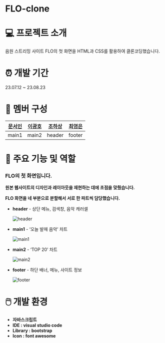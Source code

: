 # FLO-clone

# 💻 프로젝트 소개
음원 스트리밍 사이트 FLO의 첫 화면을 HTML과 CSS를 활용하여 클론코딩했습니다.

# ⏰ 개발 기간
23.07.12 ~ 23.08.23

# 👥 멤버 구성
|[문서인](https://github.com/seOingg)| [이광호](https://github.com/kwangHO00) |[조하상](https://github.com/crohasang)|[최영은](https://github.com/YOUNG3UN)| 
|------|---|---|---|
|main1|main2|header|footer|

# 📌 주요 기능 및 역할
### **FLO의 첫 화면입니다.**

**원본 웹사이트의 디자인과 레이아웃을 재현하는 데에 초점을 맞췄습니다.**

**FLO 화면을 네 부분으로 분할해서 서로 한 파트씩 담당했습니다.**

- **header** - 상단 메뉴, 검색창, 음악 캐러셀
  
    ![header](https://github.com/Frontend-Study-230622/FLO-clone/assets/77961304/2ba39025-e09e-466a-ad29-b1dd3334fb78)
  
- **main1** - ‘오늘 발매 음악’ 차트

    ![main1](https://github.com/Frontend-Study-230622/FLO-clone/assets/77961304/521e5382-d3fa-4634-9446-535f9798479c)


- **main2** - ‘TOP 20’ 차트

    ![main2](https://github.com/Frontend-Study-230622/FLO-clone/assets/77961304/dccc586f-426a-466f-9e0b-d3ec53fdfe62)


- **footer** - 하단 배너, 메뉴, 사이트 정보
    
    ![footer](https://github.com/Frontend-Study-230622/FLO-clone/assets/77961304/7c0cd6f5-56de-46b7-a30a-4948d54fb755)

# 🖱️ 개발 환경
- **자바스크립트**
- **IDE : visual studio code**
- **Library : bootstrap**
- **Icon : font awesome**
